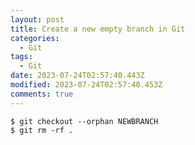 ```yaml
---
layout: post
title: Create a new empty branch in Git
categories:
  - Git
tags:
  - Git
date: 2023-07-24T02:57:40.443Z
modified: 2023-07-24T02:57:40.453Z
comments: true
---
```

<!--StartFragment-->

```
$ git checkout --orphan NEWBRANCH
$ git rm -rf .
```

<!--EndFragment-->